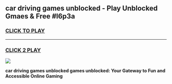 
## car driving games unblocked - Play Unblocked Gmaes & Free #l6p3a
<h3>
<a href="https://premium.freeplayer.one?title=car_driving_games_unblocked&ref=03M">CLICK TO PLAY</a></h3>
<hr>

<h3>
<a href="https://premium.freeplayer.one?title=car_driving_games_unblocked&ref=03M">CLICK 2 PLAY</a>
  
</h3>

<a href="https://premium.freeplayer.one?title=car_driving_games_unblocked&ref=03M"><img src="https://clearcache.store/games.png"></a>


**car driving games unblocked games unblocked: Your Gateway to Fun and Accessible Online Gaming**
